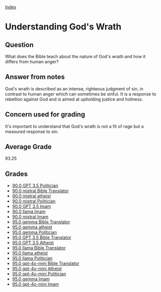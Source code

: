 
[Index](../../index.md)
# Understanding God's Wrath
## Question
What does the Bible teach about the nature of God's wrath and how it differs from human anger?

## Answer from notes
God's wrath is described as an intense, righteous judgment of sin, in contrast to human anger which can sometimes be sinful. It is a response to rebellion against God and is aimed at upholding justice and holiness.

## Concern used for grading
It's important to understand that God's wrath is not a fit of rage but a measured response to sin.

## Average Grade
93.25

## Grades
 * [90.0 GPT 3.5 Politician](../answers/GPT_3.5_Politician/Understanding_God's_Wrath.md)
 * [90.0 mistral Bible Translator](../answers/mistral_Bible_Translator/Understanding_God's_Wrath.md)
 * [90.0 mistral atheist](../answers/mistral_atheist/Understanding_God's_Wrath.md)
 * [90.0 mistral Politician](../answers/mistral_Politician/Understanding_God's_Wrath.md)
 * [90.0 GPT 3.5 Imam](../answers/GPT_3.5_Imam/Understanding_God's_Wrath.md)
 * [90.0 llama Imam](../answers/llama_Imam/Understanding_God's_Wrath.md)
 * [90.0 mistral Imam](../answers/mistral_Imam/Understanding_God's_Wrath.md)
 * [95.0 gemma Bible Translator](../answers/gemma_Bible_Translator/Understanding_God's_Wrath.md)
 * [95.0 gemma atheist](../answers/gemma_atheist/Understanding_God's_Wrath.md)
 * [95.0 gemma Politician](../answers/gemma_Politician/Understanding_God's_Wrath.md)
 * [95.0 GPT 3.5 Bible Translator](../answers/GPT_3.5_Bible_Translator/Understanding_God's_Wrath.md)
 * [95.0 GPT 3.5 Atheist](../answers/GPT_3.5_Atheist/Understanding_God's_Wrath.md)
 * [95.0 llama Bible Translator](../answers/llama_Bible_Translator/Understanding_God's_Wrath.md)
 * [95.0 llama atheist](../answers/llama_atheist/Understanding_God's_Wrath.md)
 * [95.0 llama Politician](../answers/llama_Politician/Understanding_God's_Wrath.md)
 * [95.0 gpt-4o-mini Bible Translator](../answers/gpt-4o-mini_Bible_Translator/Understanding_God's_Wrath.md)
 * [95.0 gpt-4o-mini Atheist](../answers/gpt-4o-mini_Atheist/Understanding_God's_Wrath.md)
 * [95.0 gpt-4o-mini Politician](../answers/gpt-4o-mini_Politician/Understanding_God's_Wrath.md)
 * [95.0 gemma Imam](../answers/gemma_Imam/Understanding_God's_Wrath.md)
 * [95.0 gpt-4o-mini Imam](../answers/gpt-4o-mini_Imam/Understanding_God's_Wrath.md)
